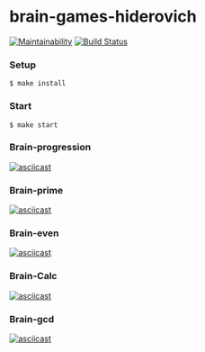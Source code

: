 brain-games-hiderovich
=========================
[![Maintainability](https://api.codeclimate.com/v1/badges/96d2662539d58d525ebc/maintainability)](https://codeclimate.com/github/TenHiderovich/backend-project-lvl1/maintainability)
[![Build Status](https://travis-ci.org/hexlet-boilerplates/nodejs-package.svg?branch=master)](https://travis-ci.org/TenHiderovich/backend-project-lvl1)


### Setup
    $ make install

### Start
    $ make start

### Brain-progression
[![asciicast](https://asciinema.org/a/yXBklegco0UjVbvGCBBjMvb5m.svg)](https://asciinema.org/a/yXBklegco0UjVbvGCBBjMvb5m)

### Brain-prime
[![asciicast](https://asciinema.org/a/VNBT0XUOYJgmlPTOJlBZLZGY5.svg)](https://asciinema.org/a/VNBT0XUOYJgmlPTOJlBZLZGY5)

### Brain-even
[![asciicast](https://asciinema.org/a/4en54Sk3J2FhVt5XDpYJSveEA.svg)](https://asciinema.org/a/4en54Sk3J2FhVt5XDpYJSveEA)

### Brain-Calc
[![asciicast](https://asciinema.org/a/LKm66DNe34nS96CcE0PjXCOQv.svg)](https://asciinema.org/a/LKm66DNe34nS96CcE0PjXCOQv)

### Brain-gcd
[![asciicast](https://asciinema.org/a/ZWtKGEzK4VuteIoKdJ5dl5w59.svg)](https://asciinema.org/a/ZWtKGEzK4VuteIoKdJ5dl5w59)